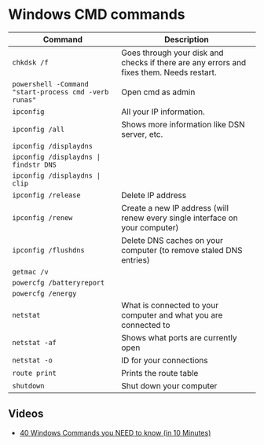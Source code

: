 # Windows CMD commands

| Command | Description |
| -- | -- |
| `chkdsk /f` | Goes through your disk and checks if there are any errors and fixes them. Needs restart. |
| `powershell -Command "start-process cmd -verb runas"`| Open cmd as admin |
| `ipconfig` | All your IP information. |
| `ipconfig /all` | Shows more information like DSN server, etc. |
| `ipconfig /displaydns` | |
| `ipconfig /displaydns \| findstr DNS` |  |
| `ipconfig /displaydns \| clip` | |
| `ipconfig /release` | Delete IP address |
| `ipconfig /renew` | Create a new IP address (will renew every single interface on your computer) |
| `ipconfig /flushdns` | Delete DNS caches on your computer (to remove staled DNS entries) |
| `getmac /v` | |
| `powercfg /batteryreport` | |
| `powercfg /energy` | |
| `netstat` | What is connected to your computer and what you are connected to |
| `netstat -af` | Shows what ports are currently open |
| `netstat -o` | ID for your connections |
| `route print` | Prints the route table |
| `shutdown` | Shut down your computer |

## Videos
* [40 Windows Commands you NEED to know (in 10 Minutes)](https://www.youtube.com/watch?v=Jfvg3CS1X3A)